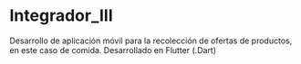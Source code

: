 # Integrador_III
Desarrollo de aplicación móvil para la recolección de ofertas de productos, en este caso de comida.  Desarrollado en Flutter (.Dart)
